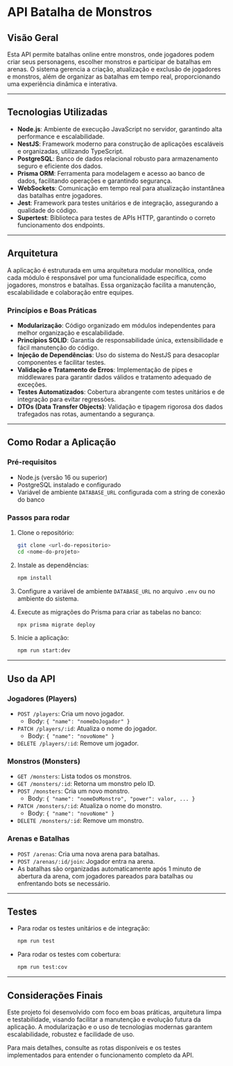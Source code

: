 # API Batalha de Monstros

## Visão Geral

Esta API permite batalhas online entre monstros, onde jogadores podem criar seus personagens, escolher monstros e participar de batalhas em arenas. O sistema gerencia a criação, atualização e exclusão de jogadores e monstros, além de organizar as batalhas em tempo real, proporcionando uma experiência dinâmica e interativa.

---

## Tecnologias Utilizadas

- **Node.js**: Ambiente de execução JavaScript no servidor, garantindo alta performance e escalabilidade.
- **NestJS**: Framework moderno para construção de aplicações escaláveis e organizadas, utilizando TypeScript.
- **PostgreSQL**: Banco de dados relacional robusto para armazenamento seguro e eficiente dos dados.
- **Prisma ORM**: Ferramenta para modelagem e acesso ao banco de dados, facilitando operações e garantindo segurança.
- **WebSockets**: Comunicação em tempo real para atualização instantânea das batalhas entre jogadores.
- **Jest**: Framework para testes unitários e de integração, assegurando a qualidade do código.
- **Supertest**: Biblioteca para testes de APIs HTTP, garantindo o correto funcionamento dos endpoints.

---

## Arquitetura

A aplicação é estruturada em uma arquitetura modular monolítica, onde cada módulo é responsável por uma funcionalidade específica, como jogadores, monstros e batalhas. Essa organização facilita a manutenção, escalabilidade e colaboração entre equipes.

### Princípios e Boas Práticas

- **Modularização**: Código organizado em módulos independentes para melhor organização e escalabilidade.
- **Princípios SOLID**: Garantia de responsabilidade única, extensibilidade e fácil manutenção do código.
- **Injeção de Dependências**: Uso do sistema do NestJS para desacoplar componentes e facilitar testes.
- **Validação e Tratamento de Erros**: Implementação de pipes e middlewares para garantir dados válidos e tratamento adequado de exceções.
- **Testes Automatizados**: Cobertura abrangente com testes unitários e de integração para evitar regressões.
- **DTOs (Data Transfer Objects)**: Validação e tipagem rigorosa dos dados trafegados nas rotas, aumentando a segurança.

---

## Como Rodar a Aplicação

### Pré-requisitos

- Node.js (versão 16 ou superior)
- PostgreSQL instalado e configurado
- Variável de ambiente `DATABASE_URL` configurada com a string de conexão do banco

### Passos para rodar

1. Clone o repositório:
   ```bash
   git clone <url-do-repositorio>
   cd <nome-do-projeto>
   ```

2. Instale as dependências:
   ```bash
   npm install
   ```

3. Configure a variável de ambiente `DATABASE_URL` no arquivo `.env` ou no ambiente do sistema.

4. Execute as migrações do Prisma para criar as tabelas no banco:
   ```bash
   npx prisma migrate deploy
   ```

5. Inicie a aplicação:
   ```bash
   npm run start:dev
   ```

---

## Uso da API

### Jogadores (Players)

- `POST /players`: Cria um novo jogador.
  - Body: `{ "name": "nomeDoJogador" }`
- `PATCH /players/:id`: Atualiza o nome do jogador.
  - Body: `{ "name": "novoNome" }`
- `DELETE /players/:id`: Remove um jogador.

### Monstros (Monsters)

- `GET /monsters`: Lista todos os monstros.
- `GET /monsters/:id`: Retorna um monstro pelo ID.
- `POST /monsters`: Cria um novo monstro.
  - Body: `{ "name": "nomeDoMonstro", "power": valor, ... }`
- `PATCH /monsters/:id`: Atualiza o nome do monstro.
  - Body: `{ "name": "novoNome" }`
- `DELETE /monsters/:id`: Remove um monstro.

### Arenas e Batalhas

- `POST /arenas`: Cria uma nova arena para batalhas.
- `POST /arenas/:id/join`: Jogador entra na arena.
- As batalhas são organizadas automaticamente após 1 minuto de abertura da arena, com jogadores pareados para batalhas ou enfrentando bots se necessário.

---

## Testes

- Para rodar os testes unitários e de integração:
  ```bash
  npm run test
  ```

- Para rodar os testes com cobertura:
  ```bash
  npm run test:cov
  ```

---

## Considerações Finais

Este projeto foi desenvolvido com foco em boas práticas, arquitetura limpa e testabilidade, visando facilitar a manutenção e evolução futura da aplicação. A modularização e o uso de tecnologias modernas garantem escalabilidade, robustez e facilidade de uso.

Para mais detalhes, consulte as rotas disponíveis e os testes implementados para entender o funcionamento completo da API.
